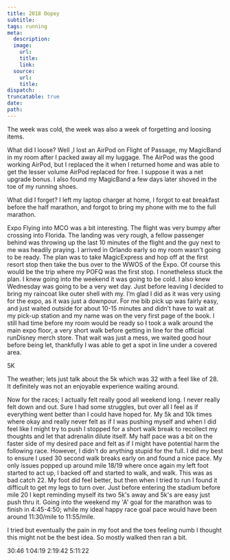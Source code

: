 ```yaml
---
title: 2018 Dopey
subtitle:
tags: running
meta:
  description:
  image:
    url:
    title:
    link:
  source:
    url:
    title:
dispatch:
truncatable: true
date: 
path: 
---
```

The week was cold, the week was also a week of forgetting and loosing items.

What did I loose? Well ,I lost an AirPod on Flight of Passage, my MagicBand in my room after I packed away all my luggage. The AirPod was the good working AirPod, but I replaced the it when I returned home and was able to get the lesser volume AirPod replaced for free. I suppose it was a net upgrade bonus. I also found my MagicBand a few days later shoved in the toe of my running shoes.

What did I forget? I left my laptop charger at home, I forgot to eat breakfast before the half marathon, and forgot to bring my phone with me to the full marathon.

Expo
Flying into MCO was a bit interesting. The flight was very bumpy after crossing into Florida. The landing was very rough, a fellow passenger behind was throwing up the last 10 minutes of the flight and the guy next to me was headily praying. I arrived in Orlando early so my room wasn’t going to be ready. The plan was to take MagicExpress and hop off at the first resort stop then take the bus over to the WWOS of the Expo. Of course this would be the trip where my POFQ was the first stop. I nonetheless stuck the plan. I knew going into the weekend it was going to be cold. I also knew Wednesday was going to be a very wet day. Just before leaving I decided to bring my raincoat like outer shell with my. I’m glad I did as it was very using for the expo, as it was just a downpour. For me bib pick up was fairly easy, and just waited outside for about 10-15 minutes and didn’t have to wait at my pick-up station and my name was on the very first page of the book. I still had time before my room would be ready so I took a walk around the main expo floor, a very short walk before getting in line for the official runDisney merch store. That wait was just a mess, we waited good hour before being let, thankfully I was able to get a spot in line under a covered area.

5K
 
The weather; lets just talk about the 5k which was 32 with a feel like of 28. It definitely was not an enjoyable experience waiting around.

Now for the races; I actually felt really good all weekend long. I never really felt down and out. Sure I had some struggles, but over all I feel as if everything went better than I could have hoped for. My 5k and 10k times where okay and really never felt as if I was pushing myself and when I did feel like I might try to push I stopped for a short walk break to recollect my thoughts and let that adrenalin dilute itself. My half pace was a bit on the faster side of my desired pace and felt as if I might have potential harm the following race. However, I didn't do anything stupid for the full. I did my best to ensure I used 30 second walk breaks early on and found a nice pace. My only issues popped up around mile 18/19 where once again my left foot started to act up, I backed off and started to walk, and walk. This was as bad catch 22. My foot did feel better, but then when I tried to run I found it difficult to get my legs to turn over. Just before entering the stadium before mile 20 I kept reminding myself its two 5k's away and 5k's are easy just push thru it. Going into the weekend my 'A' goal for the marathon was to finish in 4:45-4:50; while my ideal happy race goal pace would have been around 11:30/mile to 11:55/mile.

I tried but eventually the pain in my foot and the toes feeling numb I thought this might not be the best idea. So mostly walked then ran a bit. 


30:46
1:04:19
2:19:42
5:11:22